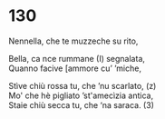 # 130
  
Nennella, che te muzzeche su rito,  
  
Bella, ca nce rummane (I) segnalata,  
Quanno facive [ammore cu’ ’miche,  
  
Stìve chiù rossa tu, che ’nu scarlato, (z)  
Mo' che hè pigliato ’st'amecìzia antica,  
Staie chiù secca tu, che ‘na saraca. (3)  
  

